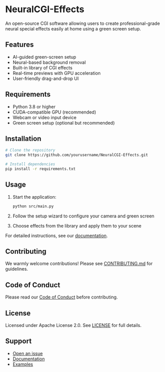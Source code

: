 # NeuralCGI-Effects

An open-source CGI software allowing users to create professional-grade neural special effects easily at home using a green screen setup.

## Features

- AI-guided green-screen setup
- Neural-based background removal
- Built-in library of CGI effects
- Real-time previews with GPU acceleration
- User-friendly drag-and-drop UI

## Requirements

- Python 3.8 or higher
- CUDA-compatible GPU (recommended)
- Webcam or video input device
- Green screen setup (optional but recommended)

## Installation

```bash
# Clone the repository
git clone https://github.com/yourusername/NeuralCGI-Effects.git

# Install dependencies
pip install -r requirements.txt
```

## Usage

1. Start the application:
   ```bash
   python src/main.py
   ```

2. Follow the setup wizard to configure your camera and green screen

3. Choose effects from the library and apply them to your scene

For detailed instructions, see our [documentation](docs/README.md).

## Contributing

We warmly welcome contributions! Please see [CONTRIBUTING.md](CONTRIBUTING.md) for guidelines.

## Code of Conduct

Please read our [Code of Conduct](CODE_OF_CONDUCT.md) before contributing.

## License

Licensed under Apache License 2.0. See [LICENSE](LICENSE) for full details.

## Support

- [Open an issue](https://github.com/yourusername/NeuralCGI-Effects/issues)
- [Documentation](docs/README.md)
- [Examples](examples/README.md)